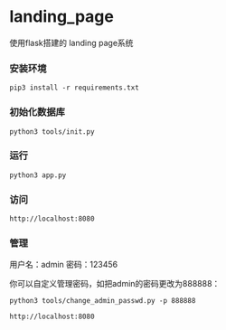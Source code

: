 # landing_page
使用flask搭建的 landing page系统

### 安装环境
```
pip3 install -r requirements.txt
```

### 初始化数据库

```
python3 tools/init.py
```

### 运行
```
python3 app.py
```

### 访问

```
http://localhost:8080
```

### 管理

用户名：admin
密码：123456

你可以自定义管理密码，如把admin的密码更改为888888：

```
python3 tools/change_admin_passwd.py -p 888888
```

```
http://localhost:8080
```
